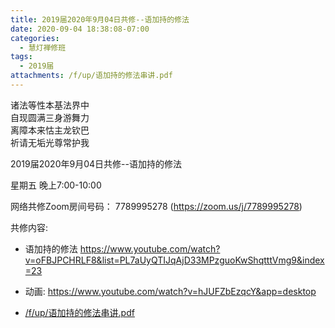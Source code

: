 ```yaml
---
title: 2019届2020年9月04日共修--语加持的修法
date: 2020-09-04 18:38:08-07:00
categories:
  - 慧灯禅修班
tags:
  - 2019届
attachments: /f/up/语加持的修法串讲.pdf
---
```

诸法等性本基法界中  
自现圆满三身游舞力  
离障本来怙主龙钦巴  
祈请无垢光尊常护我  

2019届2020年9月04日共修--语加持的修法

星期五 晚上7:00-10:00  

网络共修Zoom房间号码： 7789995278 (<https://zoom.us/j/7789995278>)

共修内容: 

- 语加持的修法
   <https://www.youtube.com/watch?v=oFBJPCHRLF8&list=PL7aUyQTIJqAjD33MPzguoKwShqtttVmg9&index=23>

- 动画:
    <https://www.youtube.com/watch?v=hJUFZbEzqcY&app=desktop>

- [/f/up/语加持的修法串讲.pdf](http://huidengchanxiu.net/hdv/f/up/语加持的修法串讲.pdf)